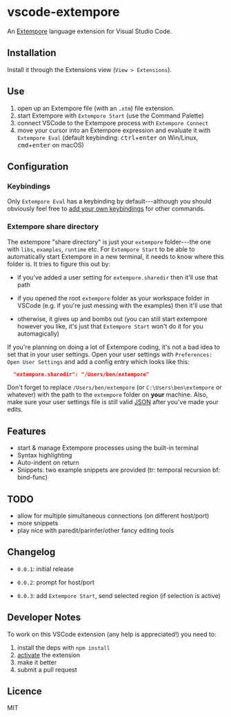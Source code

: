 # vscode-extempore

An [Extempore](https://extemporelang.github.io) language extension for Visual
Studio Code.

## Installation

Install it through the Extensions view (`View > Extensions`).

## Use

1. open up an Extempore file (with an `.xtm`) file extension.
2. start Extempore with `Extempore Start` (use the Command Palette)
3. connect VSCode to the Extempore process with `Extempore Connect`
4. move your cursor into an Extempore expression and evaluate it with `Extempore
   Eval` (default keybinding: <kbd>ctrl</kbd>+<kbd>enter</kbd> on Win/Linux,
   <kbd>cmd</kbd>+<kbd>enter</kbd> on macOS)

## Configuration

### Keybindings

Only `Extempore Eval` has a keybinding by default---although you should
obviously feel free to [add your own
keybindings](https://code.visualstudio.com/docs/getstarted/keybindings#_advanced-customization)
for other commands.

### Extempore share directory

The extempore "share directory" is just your `extempore` folder---the one with
`libs`, `examples`, `runtime` etc. For `Extempore Start` to be able to
automatically start Extempore in a new terminal, it needs to know where this
folder is. It tries to figure this out by:

- if you've added a user setting for `extempore.sharedir` then it'll use that
  path
  
- if you opened the root `extempore` folder as your workspace folder in VSCode
  (e.g. if you're just messing with the examples) then it'll use that
  
- otherwise, it gives up and bombs out (you can still start extempore however
  you like, it's just that `Extempore Start` won't do it for you automagically)
  
If you're planning on doing a lot of Extempore coding, it's not a bad idea to
set that in your user settings. Open your user settings with `Preferences: Open
User Settings` and add a config entry which looks like this:

```json
  "extempore.sharedir": "/Users/ben/extempore" 
```

Don't forget to replace `/Users/ben/extempore` (or `C:\Users\ben\extempore` or
whatever) with the path to the `extempore` folder on **your** machine. Also,
make sure your user settings file is still valid
[JSON](https://developer.mozilla.org/en-US/docs/Web/JavaScript/Reference/Global_Objects/JSON)
after you've made your edits.

## Features

* start & manage Extempore processes using the built-in terminal
* Syntax highlighting
* Auto-indent on return
* Snippets: two example snippets are provided (tr: temporal recursion bf: bind-func)

## TODO

- allow for multiple simultaneous connections (on different host/port)
- more snippets
- play nice with paredit/parinfer/other fancy editing tools

## Changelog

- `0.0.1`: initial release

- `0.0.2`: prompt for host/port

- `0.0.3`: add `Extempore Start`, send selected region (if selection is active)

## Developer Notes

To work on this VSCode extension (any help is appreciated!) you need to:

1. install the deps with `npm install`
2. [activate](https://code.visualstudio.com/docs/extensions/example-hello-world#_extension-activation) the extension
3. make it better
4. submit a pull request

## Licence

MIT

